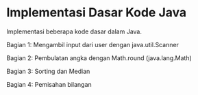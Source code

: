 # Implementasi Dasar Kode Java

Implementasi beberapa kode dasar dalam Java.

Bagian 1: Mengambil input dari user dengan java.util.Scanner

Bagian 2: Pembulatan angka dengan Math.round (java.lang.Math)

Bagian 3: Sorting dan Median

Bagian 4: Pemisahan bilangan
